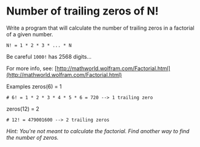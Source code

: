 # Number of trailing zeros of N!
Write a program that will calculate the number of trailing zeros in a factorial of a given number.
```
N! = 1 * 2 * 3 * ... * N
```
Be careful `1000!` has 2568 digits...

For more info, see: [http://mathworld.wolfram.com/Factorial.html](http://mathworld.wolfram.com/Factorial.html)

Examples
zeros(6) = 1
```
# 6! = 1 * 2 * 3 * 4 * 5 * 6 = 720 --> 1 trailing zero
```
zeros(12) = 2
```
# 12! = 479001600 --> 2 trailing zeros
```
*Hint: You're not meant to calculate the factorial. Find another way to find the number of zeros.*